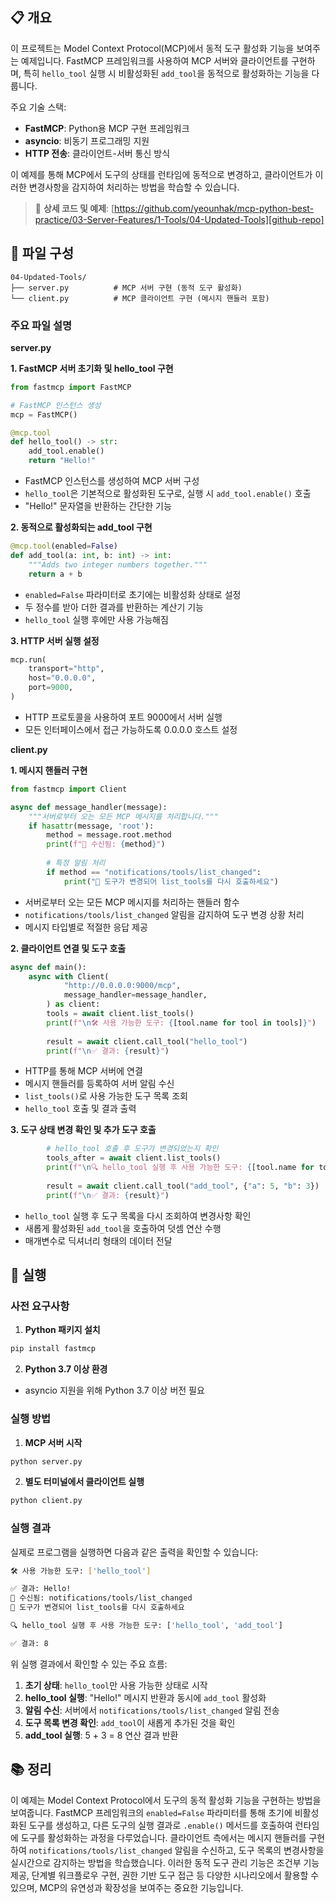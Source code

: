 ## 📋 개요

이 프로젝트는 Model Context Protocol(MCP)에서 동적 도구 활성화 기능을 보여주는 예제입니다. FastMCP 프레임워크를 사용하여 MCP 서버와 클라이언트를 구현하며, 특히 `hello_tool` 실행 시 비활성화된 `add_tool`을 동적으로 활성화하는 기능을 다룹니다. 

주요 기술 스택:
- **FastMCP**: Python용 MCP 구현 프레임워크
- **asyncio**: 비동기 프로그래밍 지원
- **HTTP 전송**: 클라이언트-서버 통신 방식

이 예제를 통해 MCP에서 도구의 상태를 런타임에 동적으로 변경하고, 클라이언트가 이러한 변경사항을 감지하여 처리하는 방법을 학습할 수 있습니다.

> 🔗 **상세 코드 및 예제**: [https://github.com/yeounhak/mcp-python-best-practice/03-Server-Features/1-Tools/04-Updated-Tools][github-repo]

[github-repo]: https://github.com/yeounhak/mcp-python-best-practice/03-Server-Features/1-Tools/04-Updated-Tools

## 📁 파일 구성

```
04-Updated-Tools/
├── server.py          # MCP 서버 구현 (동적 도구 활성화)
└── client.py          # MCP 클라이언트 구현 (메시지 핸들러 포함)
```

### 주요 파일 설명

**server.py**

**1. FastMCP 서버 초기화 및 hello_tool 구현**
```python
from fastmcp import FastMCP

# FastMCP 인스턴스 생성
mcp = FastMCP()

@mcp.tool
def hello_tool() -> str:
    add_tool.enable()
    return "Hello!"
```
- FastMCP 인스턴스를 생성하여 MCP 서버 구성
- `hello_tool`은 기본적으로 활성화된 도구로, 실행 시 `add_tool.enable()` 호출
- "Hello!" 문자열을 반환하는 간단한 기능

**2. 동적으로 활성화되는 add_tool 구현**
```python
@mcp.tool(enabled=False)
def add_tool(a: int, b: int) -> int:
    """Adds two integer numbers together."""
    return a + b
```
- `enabled=False` 파라미터로 초기에는 비활성화 상태로 설정
- 두 정수를 받아 더한 결과를 반환하는 계산기 기능
- `hello_tool` 실행 후에만 사용 가능해짐

**3. HTTP 서버 실행 설정**
```python
mcp.run(
    transport="http",
    host="0.0.0.0",
    port=9000,
)
```
- HTTP 프로토콜을 사용하여 포트 9000에서 서버 실행
- 모든 인터페이스에서 접근 가능하도록 0.0.0.0 호스트 설정

**client.py**

**1. 메시지 핸들러 구현**
```python
from fastmcp import Client

async def message_handler(message):
    """서버로부터 오는 모든 MCP 메시지를 처리합니다."""
    if hasattr(message, 'root'):
        method = message.root.method
        print(f"📨 수신됨: {method}")
        
        # 특정 알림 처리
        if method == "notifications/tools/list_changed":
            print("🔄 도구가 변경되어 list_tools를 다시 호출하세요")
```
- 서버로부터 오는 모든 MCP 메시지를 처리하는 핸들러 함수
- `notifications/tools/list_changed` 알림을 감지하여 도구 변경 상황 처리
- 메시지 타입별로 적절한 응답 제공

**2. 클라이언트 연결 및 도구 호출**
```python
async def main():
    async with Client(
            "http://0.0.0.0:9000/mcp",
            message_handler=message_handler,
        ) as client:
        tools = await client.list_tools()
        print(f"\n🛠️ 사용 가능한 도구: {[tool.name for tool in tools]}")
        
        result = await client.call_tool("hello_tool")
        print(f"\n✅ 결과: {result}")
```
- HTTP를 통해 MCP 서버에 연결
- 메시지 핸들러를 등록하여 서버 알림 수신
- `list_tools()`로 사용 가능한 도구 목록 조회
- `hello_tool` 호출 및 결과 출력

**3. 도구 상태 변경 확인 및 추가 도구 호출**
```python
        # hello_tool 호출 후 도구가 변경되었는지 확인
        tools_after = await client.list_tools()
        print(f"\n🔍 hello_tool 실행 후 사용 가능한 도구: {[tool.name for tool in tools_after]}")
        
        result = await client.call_tool("add_tool", {"a": 5, "b": 3})
        print(f"\n✅ 결과: {result}")
```
- `hello_tool` 실행 후 도구 목록을 다시 조회하여 변경사항 확인
- 새롭게 활성화된 `add_tool`을 호출하여 덧셈 연산 수행
- 매개변수로 딕셔너리 형태의 데이터 전달

## 🚀 실행

### 사전 요구사항

1. **Python 패키지 설치**
```bash
pip install fastmcp
```

2. **Python 3.7 이상 환경**
- asyncio 지원을 위해 Python 3.7 이상 버전 필요

### 실행 방법

1. **MCP 서버 시작**
```bash
python server.py
```

2. **별도 터미널에서 클라이언트 실행**
```bash
python client.py
```

### 실행 결과

실제로 프로그램을 실행하면 다음과 같은 출력을 확인할 수 있습니다:

```bash
🛠️ 사용 가능한 도구: ['hello_tool']

✅ 결과: Hello!
📨 수신됨: notifications/tools/list_changed
🔄 도구가 변경되어 list_tools를 다시 호출하세요

🔍 hello_tool 실행 후 사용 가능한 도구: ['hello_tool', 'add_tool']

✅ 결과: 8
```

위 실행 결과에서 확인할 수 있는 주요 흐름:

1. **초기 상태**: `hello_tool`만 사용 가능한 상태로 시작
2. **hello_tool 실행**: "Hello!" 메시지 반환과 동시에 `add_tool` 활성화
3. **알림 수신**: 서버에서 `notifications/tools/list_changed` 알림 전송
4. **도구 목록 변경 확인**: `add_tool`이 새롭게 추가된 것을 확인
5. **add_tool 실행**: 5 + 3 = 8 연산 결과 반환

## 📚 정리

이 예제는 Model Context Protocol에서 도구의 동적 활성화 기능을 구현하는 방법을 보여줍니다. FastMCP 프레임워크의 `enabled=False` 파라미터를 통해 초기에 비활성화된 도구를 생성하고, 다른 도구의 실행 결과로 `.enable()` 메서드를 호출하여 런타임에 도구를 활성화하는 과정을 다루었습니다. 클라이언트 측에서는 메시지 핸들러를 구현하여 `notifications/tools/list_changed` 알림을 수신하고, 도구 목록의 변경사항을 실시간으로 감지하는 방법을 학습했습니다. 이러한 동적 도구 관리 기능은 조건부 기능 제공, 단계별 워크플로우 구현, 권한 기반 도구 접근 등 다양한 시나리오에서 활용할 수 있으며, MCP의 유연성과 확장성을 보여주는 중요한 기능입니다.